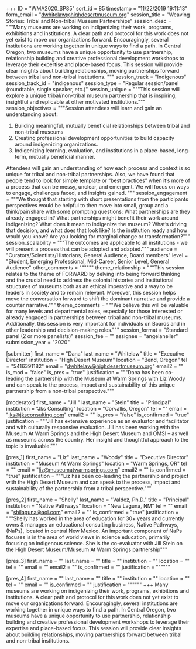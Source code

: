 +++
ID = "WMA2020_SP85"
sort_id = 85
timestamp = "11/22/2019 19:11:13"
form_email = "dwhitelaw@highdesertmuseum.org"
session_title = "Weaving Stories:  Tribal and Non-tribal Museum Partnerships"
session_desc = """Many museums are working on indigenizing their work, programs, exhibitions and institutions. A clear path and protocol for this work does not yet exist to move our organizations forward.  Encouragingly, several institutions are working together in unique ways to find a path. In Central Oregon, two museums have a unique opportunity to use partnership, relationship building and creative professional development workshops to leverage their expertise and place-based focus. This session will provide clear insights about building relationships, moving partnerships forward between tribal and non-tribal institutions. """
session_track = "Indigenous"
session_track_id = "indigenous"
session_type = "Regular session/panel (roundtable, single speaker, etc.)"
session_unique = """This session will explore a unique tribal/non-tribal museum partnership that is inspiring, insightful and replicable at other motivated institutions."""
session_objectives = """Session attendees will learn and gain an understanding about:
1.	Building meaningful, mutually beneficial relationships between tribal and non-tribal museums
2.	Creating professional development opportunities to build capacity around indigenizing organizations.
3.	Indigenizing learning, evaluation, and institutions in a place-based, long-term, mutually beneficial manner.

Attendees will gain an understanding of how each process and context is so unique for tribal and non-tribal partnerships. Also, we have found that people tend to look for simple template or “best practices” when it’s more of a process that can be messy, unclear, and emergent. We will focus on ways to engage, challenges faced, and insights gained.
"""
session_engagement = """We thought that starting with short presentations from the participants perspectives would be helpful to then move into small, group and a think/pair/share with some prompting questions: What partnerships are they already engaged in? What partnerships might benefit their work around indigenizing? What does it mean to indigenize the museum? What’s driving that decision, and what does that look like? Is the institution ready and how would you know? Are you looking for marginal change or transformation?"""
session_scalability = """The outcomes are applicable to all institutions - we will present a process that can be adopted and adapted."""
audience = "Curators/Scientists/Historians, General Audience, Board members"
level = "Student, Emerging Professional, Mid-Career, Senior Level, General Audience"
other_comments = """"""
theme_relationship = """This session relates to the theme of FORWARD by delving into being forward thinking and the crucial need to address the colonial histories and institutional structures of museums both as an ethical imperative and a way to be leaders in society and to remain relevant. Moreover, this session helps move the conversation forward to shift the dominant narrative and provide a counter narrative."""
theme_comments = """We believe this will be valuable for many levels and departmental roles, especially for those interested or already engaged in partnerships between tribal and non-tribal museums. Additionally, this session is very important for individuals on Boards and in other leadership and decision-making roles."""
session_format = "Standard panel (2 or more panelists)"
session_fee = ""
assignee = "angelaneller"
submission_year = "2020"

[submitter]
first_name = "Dana"
last_name = "Whitelaw"
title = "Executive Director"
institution = "High Desert Museum"
location = "Bend, Oregon"
tel = "5416391182"
email = "dwhitelaw@highdesertmuseum.org"
email2 = ""
is_mod = "false"
is_pres = "true"
justification = """Dana has been co-leading the partnership with the Museum at Warm Springs with Liz Woody and can speak to the process, impact and sustainability of this unique partnership from a non-tribal perspective."""

[moderator]
first_name = "Jill "
last_name = "Stein"
title = "Principal"
institution = "Jks Consulting"
location = "Corvallis, Oregon"
tel = ""
email = "jks@jksconsulting.com"
email2 = ""
is_pres = "false"
is_confirmed = "true"
justification = """Jill has extensive experience as an evaluator and facilitator and with culturally responsive evaluation. Jill has been working with the Museum At Warm Springs and the High Desert Museum and OMSI – as well as museums across the country. Her insight and thoughtful approach to the topic is invaluable."""

[pres_1]
first_name = "Liz"
last_name = "Woody"
title = "Executive Director"
institution = "Museum At Warm Springs"
location = "Warm Springs, OR"
tel = ""
email = "liz@museumatwarmsprings.com"
email2 = ""
is_confirmed = "true"
justification = """Liz has been co-leading the partnership and project with the High Desert Museum and can speak to the process, impact and sustainability of the partnership from a tribal perspective."""

[pres_2]
first_name = "Shelly"
last_name = "Valdez, Ph.D."
title = "Principal"
institution = "Native Pathways"
location = "New Laguna, NM"
tel = ""
email = "shilaguna@aol.com"
email2 = ""
is_confirmed = "true"
justification = """Shelly has worked in the area of education for 30+ years and currently owns & manages an educational consulting business, Native Pathways, (NaPs), located in central New Mexico. An important component of NaPs focuses is in the area of world views in science education, primarily focusing on indigenous science. She is the co-evaluator with Jill Stein on the High Desert Museum/Museum At Warm Springs partnership"""

[pres_3]
first_name = ""
last_name = ""
title = ""
institution = ""
location = ""
tel = ""
email = ""
email2 = ""
is_confirmed = ""
justification = """"""

[pres_4]
first_name = ""
last_name = ""
title = ""
institution = ""
location = ""
tel = ""
email = ""
is_confirmed = ""
justification = """"""
+++
Many museums are working on indigenizing their work, programs, exhibitions and institutions. A clear path and protocol for this work does not yet exist to move our organizations forward.  Encouragingly, several institutions are working together in unique ways to find a path. In Central Oregon, two museums have a unique opportunity to use partnership, relationship building and creative professional development workshops to leverage their expertise and place-based focus. This session will provide clear insights about building relationships, moving partnerships forward between tribal and non-tribal institutions. 